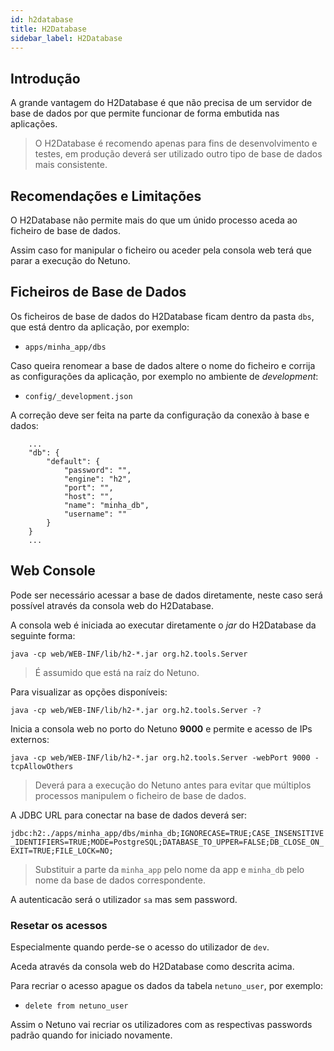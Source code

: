 ```yaml
---
id: h2database
title: H2Database
sidebar_label: H2Database
---
```


## Introdução

A grande vantagem do H2Database é que não precisa de um servidor de base de dados por que permite funcionar de forma embutida nas aplicações.

> O H2Database é recomendo apenas para fins de desenvolvimento e testes, em produção deverá ser utilizado outro tipo de base de dados mais consistente.

## Recomendações e Limitações

O H2Database não permite mais do que um únido processo aceda ao ficheiro de base de dados.

Assim caso for manipular o ficheiro ou aceder pela consola web terá que parar a execução do Netuno.

## Ficheiros de Base de Dados

Os ficheiros de base de dados do H2Database ficam dentro da pasta `dbs`, que está dentro da aplicação, por exemplo:

- `apps/minha_app/dbs`

Caso queira renomear a base de dados altere o nome do ficheiro e corrija as configurações da aplicação, por exemplo no ambiente de _development_:

- `config/_development.json`

A correção deve ser feita na parte da configuração da conexão à base e dados:

```
    ...
    "db": {
        "default": {
            "password": "",
            "engine": "h2",
            "port": "",
            "host": "",
            "name": "minha_db",
            "username": ""
        }
    }
    ...
```

## Web Console

Pode ser necessário acessar a base de dados diretamente, neste caso será possível através da consola web do H2Database.

A consola web é iniciada ao executar diretamente o _jar_ do H2Database da seguinte forma:

`java -cp web/WEB-INF/lib/h2-*.jar org.h2.tools.Server`

> É assumido que está na raíz do Netuno.

Para visualizar as opções disponíveis:

`java -cp web/WEB-INF/lib/h2-*.jar org.h2.tools.Server -?`

Inicia a consola web no porto do Netuno **9000** e permite e acesso de IPs externos:

`java -cp web/WEB-INF/lib/h2-*.jar org.h2.tools.Server -webPort 9000 -tcpAllowOthers`

> Deverá para a execução do Netuno antes para evitar que múltiplos processos manipulem o ficheiro de base de dados.

A JDBC URL para conectar na base de dados deverá ser:

`jdbc:h2:./apps/minha_app/dbs/minha_db;IGNORECASE=TRUE;CASE_INSENSITIVE_IDENTIFIERS=TRUE;MODE=PostgreSQL;DATABASE_TO_UPPER=FALSE;DB_CLOSE_ON_EXIT=TRUE;FILE_LOCK=NO;`

> Substituir a parte da `minha_app` pelo nome da app e `minha_db` pelo nome da base de dados correspondente.

A autenticacão será o utilizador `sa` mas sem password.


### Resetar os acessos

Especialmente quando perde-se o acesso do utilizador de `dev`.

Aceda através da consola web do H2Database como descrita acima.

Para recriar o acesso apague os dados da tabela `netuno_user`, por exemplo:

- `delete from netuno_user`
 
Assim o Netuno vai recriar os utilizadores com as respectivas passwords padrão quando for iniciado novamente.

